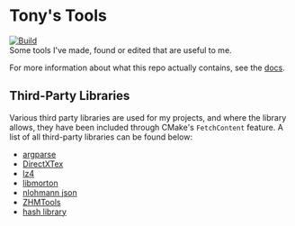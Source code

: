 # Tony's Tools
[![Build](https://github.com/AnthonyFuller/TonyTools/actions/workflows/build.yml/badge.svg)](https://github.com/AnthonyFuller/TonyTools/actions/workflows/build.yml)  
Some tools I've made, found or edited that are useful to me.

For more information about what this repo actually contains, see the [docs](https://tonytools.win).

## Third-Party Libraries
Various third party libraries are used for my projects, and where the library allows, they have been included through CMake's `FetchContent` feature.
A list of all third-party libraries can be found below:
- [argparse](https://github.com/p-ranav/argparse)
- [DirectXTex](https://github.com/microsoft/DirectXTex)
- [lz4](https://github.com/lz4/lz4/)
- [libmorton](https://github.com/Forceflow/libmorton/)
- [nlohmann json](https://github.com/nlohmann/json)
- [ZHMTools](https://github.com/OrfeasZ/ZHMTools)
- [hash library](https://github.com/stbrumme/hash-library)
